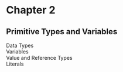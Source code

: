 # Chapter 2

## Primitive Types and Variables

Data Types  
Variables  
Value and Reference Types  
Literals
